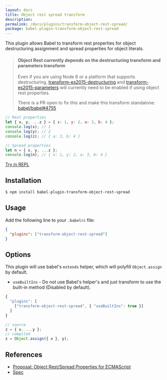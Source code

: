 ```yaml
---
layout: docs
title: Object rest spread transform
description:
permalink: /docs/plugins/transform-object-rest-spread/
package: babel-plugin-transform-object-rest-spread
---
```


This plugin allows Babel to transform rest properties for object destructuring assignment and spread properties for object literals.

<blockquote class="babel-callout babel-callout-warning">
  <h4>Object Rest currently depends on the destructuring transform and parameters transform</h4>
  <p>Even if you are using Node 6 or a platform that supports destructuring, <a href="/docs/plugins/transform-es2015-destructuring">transform-es2015-destructuring</a> and <a href="/docs/plugins/transform-es2015-parameters">transform-es2015-parameters</a> will currently need to be enabled if using object rest properties.</p>
  <p>There is a PR open to fix this and make this transform standalone: <a href="https://github.com/babel/babel/pull/4755">babel/babel#4755</a>
</blockquote>

```js
// Rest properties
let { x, y, ...z } = { x: 1, y: 2, a: 3, b: 4 };
console.log(x); // 1
console.log(y); // 2
console.log(z); // { a: 3, b: 4 }

// Spread properties
let n = { x, y, ...z };
console.log(n); // { x: 1, y: 2, a: 3, b: 4 }
```
[Try in REPL](/repl/#?evaluate=true&presets=es2015%2Cstage-0&code=%2F%2F%20Rest%20properties%0Alet%20%7B%20x%2C%20y%2C%20...z%20%7D%20%3D%20%7B%20x%3A%201%2C%20y%3A%202%2C%20a%3A%203%2C%20b%3A%204%20%7D%3B%0Aconsole.log(x)%3B%20%2F%2F%201%0Aconsole.log(y)%3B%20%2F%2F%202%0Aconsole.log(z)%3B%20%2F%2F%20%7B%20a%3A%203%2C%20b%3A%204%20%7D%0A%0A%2F%2F%20Spread%20properties%0Alet%20n%20%3D%20%7B%20x%2C%20y%2C%20...z%20%7D%3B%0Aconsole.log(n)%3B%20%2F%2F%20%7B%20x%3A%201%2C%20y%3A%202%2C%20a%3A%203%2C%20b%3A%204%20%7D)

## Installation

```sh
$ npm install babel-plugin-transform-object-rest-spread
```

## Usage

Add the following line to your `.babelrc` file:

```json
{
  "plugins": ["transform-object-rest-spread"]
}
```

## Options

This plugin will use babel's `extends` helper, which will polyfill `Object.assign` by default.

* `useBuiltIns` - Do not use Babel's helper's and just transform to use the built-in method (Disabled by default).

```js
{
  "plugins": [
    ["transform-object-rest-spread", { "useBuiltIns": true }]
  ]
}

// source
z = { x, ...y };
// compiled
z = Object.assign({ x }, y);
```

## References

* [Proposal: Object Rest/Spread Properties for ECMAScript](https://github.com/sebmarkbage/ecmascript-rest-spread)
* [Spec](https://github.com/sebmarkbage/ecmascript-rest-spread/blob/master/Spec.md)
